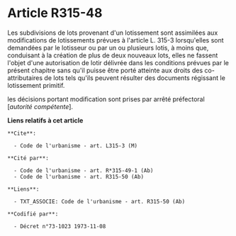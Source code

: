 # Article R315-48

Les subdivisions de lots provenant d'un lotissement sont assimilées aux modifications de lotissements prévues à l'article L.
315-3 lorsqu'elles sont demandées par le lotisseur ou par un ou plusieurs lotis, à moins que, conduisant à la création de
plus de deux nouveaux lots, elles ne fassent l'objet d'une autorisation de lotir délivrée dans les conditions prévues par le
présent chapitre sans qu'il puisse être porté atteinte aux droits des co-attributaires de lots tels qu'ils peuvent résulter
des documents régissant le lotissement primitif.

les décisions portant modification sont prises par arrêté préfectoral [*autorité compétente*].

**Liens relatifs à cet article**

	**Cite**:

	  - Code de l'urbanisme - art. L315-3 (M)

	**Cité par**:

	  - Code de l'urbanisme - art. R*315-49-1 (Ab)
	  - Code de l'urbanisme - art. R315-50 (Ab)

	**Liens**:

	  - TXT_ASSOCIE: Code de l'urbanisme - art. R315-50 (Ab)

	**Codifié par**:

	  - Décret n°73-1023 1973-11-08
